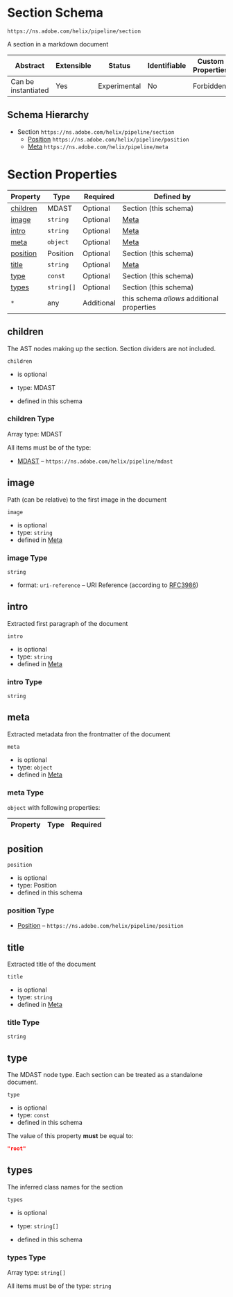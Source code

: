 
# Section Schema

```
https://ns.adobe.com/helix/pipeline/section
```

A section in a markdown document

| Abstract | Extensible | Status | Identifiable | Custom Properties | Additional Properties | Defined In |
|----------|------------|--------|--------------|-------------------|-----------------------|------------|
| Can be instantiated | Yes | Experimental | No | Forbidden | Permitted | [section.schema.json](section.schema.json) |
## Schema Hierarchy

* Section `https://ns.adobe.com/helix/pipeline/section`
  * [Position](position.schema.md) `https://ns.adobe.com/helix/pipeline/position`
  * [Meta](meta.schema.md) `https://ns.adobe.com/helix/pipeline/meta`


# Section Properties

| Property | Type | Required | Defined by |
|----------|------|----------|------------|
| [children](#children) | MDAST | Optional | Section (this schema) |
| [image](#image) | `string` | Optional | [Meta](meta.schema.md#image) |
| [intro](#intro) | `string` | Optional | [Meta](meta.schema.md#intro) |
| [meta](#meta) | `object` | Optional | [Meta](meta.schema.md#meta) |
| [position](#position) | Position | Optional | Section (this schema) |
| [title](#title) | `string` | Optional | [Meta](meta.schema.md#title) |
| [type](#type) | `const` | Optional | Section (this schema) |
| [types](#types) | `string[]` | Optional | Section (this schema) |
| `*` | any | Additional | this schema *allows* additional properties |

## children

The AST nodes making up the section. Section dividers are not included.

`children`
* is optional
* type: MDAST

* defined in this schema

### children Type


Array type: MDAST

All items must be of the type:
* [MDAST](mdast.schema.md) – `https://ns.adobe.com/helix/pipeline/mdast`








## image

Path (can be relative) to the first image in the document

`image`
* is optional
* type: `string`
* defined in [Meta](meta.schema.md#image)

### image Type


`string`
* format: `uri-reference` – URI Reference (according to [RFC3986](https://tools.ietf.org/html/rfc3986))






## intro

Extracted first paragraph of the document

`intro`
* is optional
* type: `string`
* defined in [Meta](meta.schema.md#intro)

### intro Type


`string`






## meta

Extracted metadata fron the frontmatter of the document

`meta`
* is optional
* type: `object`
* defined in [Meta](meta.schema.md#meta)

### meta Type


`object` with following properties:


| Property | Type | Required |
|----------|------|----------|






## position


`position`
* is optional
* type: Position
* defined in this schema

### position Type


* [Position](position.schema.md) – `https://ns.adobe.com/helix/pipeline/position`





## title

Extracted title of the document

`title`
* is optional
* type: `string`
* defined in [Meta](meta.schema.md#title)

### title Type


`string`






## type

The MDAST node type. Each section can be treated as a standalone document.

`type`
* is optional
* type: `const`
* defined in this schema

The value of this property **must** be equal to:

```json
"root"
```





## types

The inferred class names for the section

`types`
* is optional
* type: `string[]`

* defined in this schema

### types Type


Array type: `string[]`

All items must be of the type:
`string`








